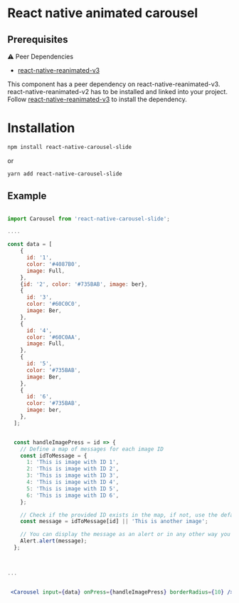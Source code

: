 # React native animated carousel

## Prerequisites

⚠️ Peer Dependencies

- [react-native-reanimated-v3](https://docs.swmansion.com/react-native-reanimated/docs/fundamentals/getting-started)

This component has a peer dependency on react-native-reanimated-v3. react-native-reanimated-v2 has to be installed and linked into your project.
Follow [react-native-reanimated-v3](https://docs.swmansion.com/react-native-reanimated/docs/fundamentals/getting-started) to install the dependency.

# Installation

```bash
npm install react-native-carousel-slide
```

or

```bash
yarn add react-native-carousel-slide
```

## Example

```jsx

import Carousel from 'react-native-carousel-slide';

....

const data = [
    {
      id: '1',
      color: '#4087B0',
      image: Full,
    },
    {id: '2', color: '#735BAB', image: ber},
    {
      id: '3',
      color: '#60C0C0',
      image: Ber,
    },
    {
      id: '4',
      color: '#60C0AA',
      image: Full,
    },
    {
      id: '5',
      color: '#735BAB',
      image: Ber,
    },
    {
      id: '6',
      color: '#735BAB',
      image: ber,
    },
  ];


  const handleImagePress = id => {
    // Define a map of messages for each image ID
    const idToMessage = {
      1: 'This is image with ID 1',
      2: 'This is image with ID 2',
      3: 'This is image with ID 3',
      4: 'This is image with ID 4',
      5: 'This is image with ID 5',
      6: 'This is image with ID 6',
    };

    // Check if the provided ID exists in the map, if not, use the default message
    const message = idToMessage[id] || 'This is another image';

    // You can display the message as an alert or in any other way you prefer
    Alert.alert(message);
  };



...


 <Carousel input={data} onPress={handleImagePress} borderRadius={10} />


```
